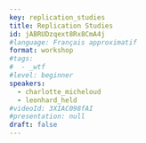 ```yaml
---
key: replication_studies
title: Replication Studies
id: jABRUDzqext8Rx8CmA4j
#language: Français approximatif
format: workshop
#tags:
#  - _wtf
#level: beginner
speakers:
  - charlotte_micheloud
  - leonhard_held
#videoId: 3XIAC098fAI
#presentation: null
draft: false
---
```


